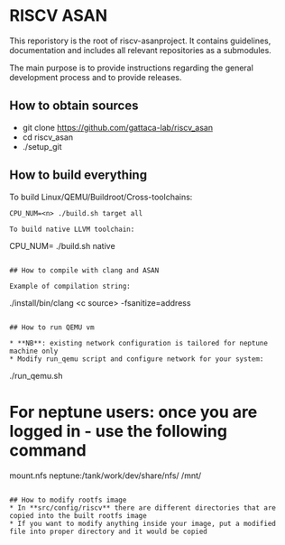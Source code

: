 # RISCV ASAN

This reporistory is the root of riscv-asanproject. It contains
guidelines, documentation and includes all relevant repositories as a
submodules.

The main purpose is to provide instructions regarding the general development
process and to provide releases.

## How to obtain sources

* git clone https://github.com/gattaca-lab/riscv_asan
* cd riscv_asan
* ./setup_git

## How to build everything

To build Linux/QEMU/Buildroot/Cross-toolchains:

```
CPU_NUM=<n> ./build.sh target all

To build native LLVM toolchain:

```
CPU_NUM=<n> ./build.sh native
```

## How to compile with clang and ASAN

Example of compilation string:

```
  ./install/bin/clang \<c source\> -fsanitize=address
```

## How to run QEMU vm

* **NB**: existing network configuration is tailored for neptune machine only
* Modify run_qemu script and configure network for your system:
```
./run_qemu.sh
# For neptune users: once you are logged in - use the following command
mount.nfs neptune:/tank/work/dev/share/nfs/ /mnt/
```

## How to modify rootfs image
* In **src/config/riscv** there are different directories that are copied into the built rootfs image
* If you want to modify anything inside your image, put a modified file into proper directory and it would be copied
